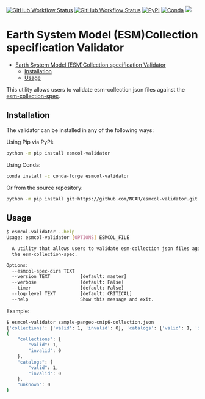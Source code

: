 [![GitHub Workflow Status](https://img.shields.io/github/workflow/status/NCAR/esmcol-validator/CI?logo=Github&style=for-the-badge)](https://github.com/NCAR/esmcol-validator/actions)
[![GitHub Workflow Status](https://img.shields.io/github/workflow/status/NCAR/esmcol-validator/code-style?label=Code%20Style&logo=GitHub&style=for-the-badge)](https://github.com/NCAR/esmcol-validator/actions)
[![PyPI](https://img.shields.io/pypi/v/esmcol-validator?logo=PyPI&style=for-the-badge)](https://pypi.org/project/esmcol-validator)
[![Conda](https://img.shields.io/conda/v/conda-forge/esmcol-validator?label=conda-forge&style=for-the-badge)](https://anaconda.org/conda-forge/esmcol-validator)
[![](https://img.shields.io/codecov/c/github/NCAR/esmcol-validator.svg?style=for-the-badge)](https://codecov.io/gh/NCAR/esmcol-validator)

# Earth System Model (ESM)Collection specification Validator

- [Earth System Model (ESM)Collection specification Validator](#earth-system-model-esmcollection-specification-validator)
  - [Installation](#installation)
  - [Usage](#usage)

This utility allows users to validate esm-collection json files against the [esm-collection-spec](https://github.com/NCAR/esm-collection-spec).

## Installation

The validator can be installed in any of the following ways:

Using Pip via PyPI:

```bash
python -m pip install esmcol-validator
```

Using Conda:

```bash
conda install -c conda-forge esmcol-validator
```

Or from the source repository:

```bash
python -m pip install git+https://github.com/NCAR/esmcol-validator.git
```

## Usage

```bash
$ esmcol-validator --help
Usage: esmcol-validator [OPTIONS] ESMCOL_FILE

  A utility that allows users to validate esm-collection json files against
  the esm-collection-spec.

Options:
  --esmcol-spec-dirs TEXT
  --version TEXT           [default: master]
  --verbose                [default: False]
  --timer                  [default: False]
  --log-level TEXT         [default: CRITICAL]
  --help                   Show this message and exit.
```

Example:

```bash
$ esmcol-validator sample-pangeo-cmip6-collection.json
{'collections': {'valid': 1, 'invalid': 0}, 'catalogs': {'valid': 1, 'invalid': 0}, 'unknown': 0}
{
    "collections": {
        "valid": 1,
        "invalid": 0
    },
    "catalogs": {
        "valid": 1,
        "invalid": 0
    },
    "unknown": 0
}
```
